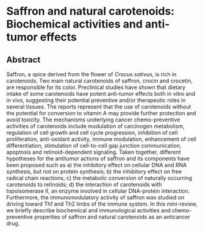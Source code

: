 # Saffron and natural carotenoids: Biochemical activities and anti-tumor effects

## Abstract

Saffron, a spice derived from the flower of _Crocus sativus_, is rich in carotenoids. Two main natural carotenoids of saffron, crocin and crocetin, are responsible for its color. Preclinical studies have shown that dietary intake of some carotenoids have potent anti-tumor effects both in vitro and in vivo, suggesting their potential preventive and/or therapeutic roles in several tissues. The reports represent that the use of carotenoids without the potential for conversion to vitamin A may provide further protection and avoid toxicity. The mechanisms underlying cancer chemo-preventive activities of carotenoids include modulation of carcinogen metabolism, regulation of cell growth and cell cycle progression, inhibition of cell proliferation, anti-oxidant activity, immune modulation, enhancement of cell differentiation, stimulation of cell-to-cell gap junction communication, apoptosis and retinoid-dependent signaling. Taken together, different hypotheses for the antitumor actions of saffron and its components have been proposed such as a) the inhibitory effect on cellular DNA and RNA synthesis, but not on protein synthesis; b) the inhibitory effect on free radical chain reactions; c) the metabolic conversion of naturally occurring carotenoids to retinoids; d) the interaction of carotenoids with topoisomerase II, an enzyme involved in cellular DNA-protein interaction. Furthermore, the immunomodulatory activity of saffron was studied on driving toward Th1 and Th2 limbs of the immune system. In this mini-review, we briefly describe biochemical and immunological activities and chemo-preventive properties of saffron and natural carotenoids as an anticancer drug.